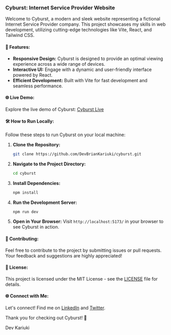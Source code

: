 ### Cyburst: Internet Service Provider Website

Welcome to Cyburst, a modern and sleek website representing a fictional Internet Service Provider company. This project showcases my skills in web development, utilizing cutting-edge technologies like Vite, React, and Tailwind CSS.

#### 🚀 Features:
- **Responsive Design:** Cyburst is designed to provide an optimal viewing experience across a wide range of devices.
- **Interactive UI:** Engage with a dynamic and user-friendly interface powered by React.
- **Efficient Development:** Built with Vite for fast development and seamless performance.

#### 🌐 Live Demo:
Explore the live demo of Cyburst: [Cyburst Live](https://cyburst-new.vercel.app/)

#### 🛠️ How to Run Locally:
Follow these steps to run Cyburst on your local machine:

1. **Clone the Repository:**
   ```bash
   git clone https://github.com/DevBrianKariuki/cyburst.git
   ```

2. **Navigate to the Project Directory:**
   ```bash
   cd cyburst
   ```

3. **Install Dependencies:**
   ```bash
   npm install
   ```

4. **Run the Development Server:**
   ```bash
   npm run dev
   ```

5. **Open in Your Browser:**
   Visit `http://localhost:5173/` in your browser to see Cyburst in action.

#### 🚧 Contributing:
Feel free to contribute to the project by submitting issues or pull requests. Your feedback and suggestions are highly appreciated!

#### 📄 License:
This project is licensed under the MIT License - see the [LICENSE](#insert_license_link_here) file for details.

#### 🌐 Connect with Me:
Let's connect! Find me on [LinkedIn](www.linkedin.com/in/devbriankariuki) and [Twitter](https://twitter.com/Dev_Kariuki/).

Thank you for checking out Cyburst! 🚀

Dev Kariuki
